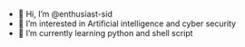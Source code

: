 - 👋 Hi, I’m @enthusiast-sid
- 👀 I’m interested in Artificial intelligence and cyber security
- 🌱 I’m currently learning python and shell script

<!---
enthusiast-sid/enthusiast-sid is a ✨ special ✨ repository because its `README.md` (this file) appears on your GitHub profile.
You can click the Preview link to take a look at your changes.
--->

